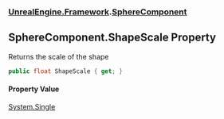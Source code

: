 ### [UnrealEngine.Framework](UnrealEngine_Framework.md 'UnrealEngine.Framework').[SphereComponent](SphereComponent.md 'UnrealEngine.Framework.SphereComponent')
## SphereComponent.ShapeScale Property
Returns the scale of the shape  
```csharp
public float ShapeScale { get; }
```
#### Property Value
[System.Single](https://docs.microsoft.com/en-us/dotnet/api/System.Single 'System.Single')
